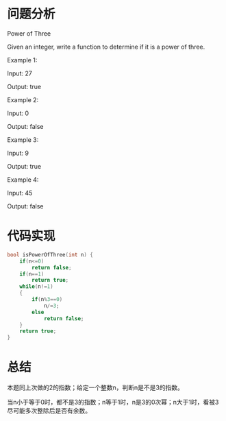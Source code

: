# 问题分析

Power of Three

Given an integer, write a function to determine if it is a power of three.

Example 1:

Input: 27

Output: true

Example 2:

Input: 0

Output: false

Example 3:

Input: 9

Output: true

Example 4:

Input: 45

Output: false

# 代码实现

```c
bool isPowerOfThree(int n) {
    if(n<=0)
        return false;
    if(n==1)
        return true;
    while(n!=1)
    {
        if(n%3==0)
            n/=3;
        else
            return false;
    }
    return true;
}
```

# 总结

本题同上次做的2的指数；给定一个整数n，判断n是不是3的指数。

当n小于等于0时，都不是3的指数；n等于1时，n是3的0次幂；n大于1时，看被3尽可能多次整除后是否有余数。